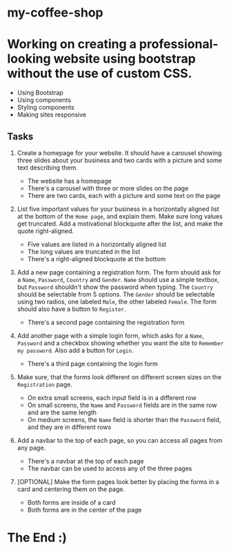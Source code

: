 # my-coffee-shop

# Working on creating a professional-looking website using bootstrap without the use of custom CSS.

- Using Bootstrap
- Using components
- Styling components
- Making sites responsive

## Tasks

1. Create a homepage for your website. It should have a carousel showing three slides about your business and two cards with a picture and some text describing them.

   - The website has a homepage
   - There's a carousel with three or more slides on the page
   - There are two cards, each with a picture and some text on the page

2. List five important values for your business in a horizontally aligned list at the bottom of the `Home page`, and explain them. Make sure long values get truncated. Add a motivational blockquote after the list, and make the quote right-aligned.

   - Five values are listed in a horizontally aligned list
   - The long values are truncated in the list
   - There's a right-aligned blockquote at the bottom

3. Add a new page containing a registration form. The form should ask for a `Name`, `Password`, `Country` and `Gender`. `Name` should use a simple textbox, but `Password` shouldn't show the password when typing. The `Country` should be selectable from 5 options. The `Gender` should be selectable using two radios, one labeled `Male`, the other labeled `Female`. The form should also have a button to `Register`.

   - There's a second page containing the registration form

4. Add another page with a simple login form, which asks for a `Name`, `Password` and a checkbox showing whether you want the site to `Remember my password`. Also add a button for `Login`.

   - There's a third page containing the login form

5. Make sure, that the forms look different on different screen sizes on the `Registration` page.

   - On extra small screens, each input field is in a different row
   - On small screens, the `Name` and `Password` fields are in the same row and are the same length
   - On medium screens, the `Name` field is shorter than the `Password` field, and they are in different rows

6. Add a navbar to the top of each page, so you can access all pages from any page.

   - There's a navbar at the top of each page
   - The navbar can be used to access any of the three pages

7. [OPTIONAL] Make the form pages look better by placing the forms in a card and centering them on the page.
   - Both forms are inside of a card
   - Both forms are in the center of the page

# The End :)
